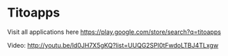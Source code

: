 Titoapps
========
Visit all applications here https://play.google.com/store/search?q=titoapps 

Video: http://youtu.be/ld0JH7X5gKQ?list=UUQG2SPl0tFwdoLTBJ4TLxgw
